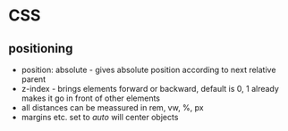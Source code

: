 # CSS

## positioning

- position: absolute - gives absolute position according to next relative parent
- z-index - brings elements forward or backward, default is 0, 1 already makes it go in front of other elements
- all distances can be meassured in rem, vw, %, px
- margins etc. set to _auto_ will center objects
